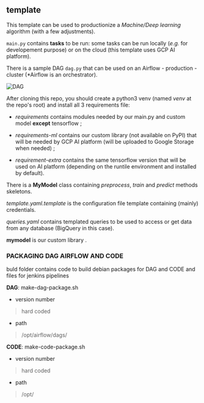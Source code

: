 template
-----

This template can be used to productionize a *Machine/Deep learning* algorithm (with a few adjustments).

```main.py``` contains **tasks** to be run: some tasks can be run locally (*e.g.* for developement purpose) or on the cloud (this template uses GCP AI platform).

There is a sample DAG ```dag.py``` that can be used on an Airflow - production - cluster (\*Airflow is an orchestrator).

![DAG](./DAG.png)

After cloning this repo, you should create a python3 venv (named *venv* at the repo's root) and install all 3 requirements file:

  - *requirements* contains modules needed by our main.py and custom model **except** tensorflow ;

  - *requirements-ml* contains our custom library (not available on PyPI) that will be needed by GCP AI platform (will be uploaded to Google Storage when needed) ; 

  - *requirement-extra* contains the same tensorflow version that will be used on AI platform (depending on the runtile environment and installed by default).

There is a **MyModel** class containing *preprocess*, *train* and *predict* methods skeletons.

*template.yaml.template* is the configuration file template containing (mainly) credentials.

*queries.yaml* contains templated queries to be used to access or get data from any database (BigQuery in this case).

**mymodel** is our custom library .

### PACKAGING DAG AIRFLOW AND CODE

buld folder contains code to build debian packages for DAG and CODE and files for jenkins pipelines

**DAG**: make-dag-package.sh

  * version number
  > hard coded

  * path
  >/opt/airflow/dags/

**CODE**: make-code-package.sh

  * version number
  > hard coded

  * path
  > /opt/
